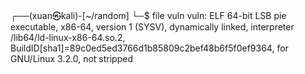┌──(xuan㉿kali)-[~/random]
└─$ file vuln
vuln: ELF 64-bit LSB pie executable, x86-64, version 1 (SYSV), dynamically linked, interpreter /lib64/ld-linux-x86-64.so.2, BuildID[sha1]=89c0ed5ed3766d1b85809c2bef48b6f5f0ef9364, for GNU/Linux 3.2.0, not stripped
